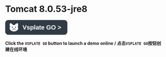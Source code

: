 # Tomcat 8.0.53-jre8

<a href="https://www.vsplate.com/?docker-compose=https://github.com/vsplate/dcenvs/tomcat/8.0.53-jre8"><img alt="VSPLATE GO" src="https://raw.githubusercontent.com/vsplate/images/master/vsgo_btn.png" width="200px"></a>

**Click the `VSPLATE GO` button to launch a demo online / 点击`VSPLATE GO`按钮创建在线环境**